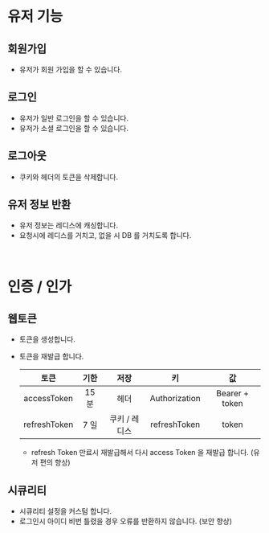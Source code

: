 # 유저 기능
## 회원가입
- 유저가 회원 가입을 할 수 있습니다.

## 로그인
- 유저가 일반 로그인을 할 수 있습니다.
- 유저가 소셜 로그인을 할 수 있습니다.

## 로그아웃
- 쿠키와 헤더의 토큰을 삭제합니다.

## 유저 정보 반환
- 유저 정보는 레디스에 캐싱합니다.
- 요청시에 레디스를 거치고, 없을 시 DB 를 거치도록 합니다.

<br>

# 인증 / 인가
## 웹토큰
- 토큰을 생성합니다.
- 토큰을 재발급 합니다.

  |토큰|기한|저장|키|값|
  |:---:|:---:|:---:|:---:|:---:|
  |accessToken|15 분|헤더|Authorization|Bearer + token|
  |refreshToken|7 일|쿠키 / 레디스|refreshToken|token|
    - refresh Token 만료시 재발급해서 다시 access Token 을 재발급 합니다. (유저 편의 향상)


## 시큐리티
- 시큐리티 설정을 커스텀 합니다.
- 로그인시 아이디 비번 틀렸을 경우 오류를 반환하지 않습니다. (보안 향상)